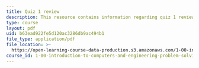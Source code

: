 ```yaml
---
title: Quiz 1 review
description: This resource contains information regarding quiz 1 review.
type: course
layout: pdf
uid: b63ead922fe5d120ac3286db9ac494b1
file_type: application/pdf
file_location: >-
  https://open-learning-course-data-production.s3.amazonaws.com/1-00-introduction-to-computers-and-engineering-problem-solving-spring-2012/b63ead922fe5d120ac3286db9ac494b1_MIT1_00S12_Quiz_1_Review.pdf
course_id: 1-00-introduction-to-computers-and-engineering-problem-solving-spring-2012
---
```

